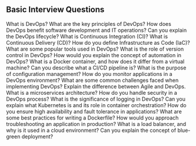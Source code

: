 ## **Basic Interview Questions**

What is DevOps?
What are the key principles of DevOps?
How does DevOps benefit software development and IT operations?
Can you explain the DevOps lifecycle?
What is Continuous Integration (CI)?
What is Continuous Delivery (CD)?
How do you define Infrastructure as Code (IaC)?
What are some popular tools used in DevOps?
What is the role of version control in DevOps?
How would you explain the concept of automation in DevOps?
What is a Docker container, and how does it differ from a virtual machine?
Can you describe what a CI/CD pipeline is?
What is the purpose of configuration management?
How do you monitor applications in a DevOps environment?
What are some common challenges faced when implementing DevOps?
Explain the difference between Agile and DevOps.
What is a microservices architecture?
How do you handle security in a DevOps process?
What is the significance of logging in DevOps?
Can you explain what Kubernetes is and its role in container orchestration?
How do you ensure high availability and fault tolerance in applications?
What are some best practices for writing a Dockerfile?
How would you approach troubleshooting an application in production?
What is a load balancer, and why is it used in a cloud environment?
Can you explain the concept of blue-green deployment?